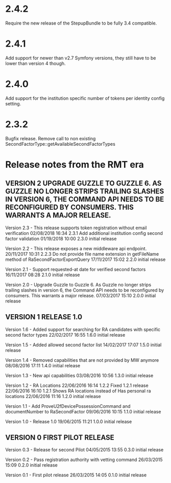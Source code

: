 # 2.4.2
Require the new release of the StepupBundle to be fully 3.4 compatible.

# 2.4.1
Add support for newer than v2.7 Symfony versions, they still have to be lower than version 4 though.

# 2.4.0
Add support for the institution specific number of tokens per identity config setting.

# 2.3.2
Bugfix release. Remove call to non existing SecondFactorType::getAvailableSecondFactorTypes

# Release notes from the RMT era

## VERSION 2  UPGRADE GUZZLE TO GUZZLE 6.  AS GUZZLE NO LONGER STRIPS TRAILING SLASHES IN VERSION 6, THE COMMAND API NEEDS TO BE RECONFIGURED BY CONSUMERS. THIS WARRANTS A MAJOR RELEASE.

   Version 2.3 - This release supports token registration without email verification
      02/08/2018 16:34  2.3.1  Add additional institution config second factor validation
      01/19/2018 10:00  2.3.0  initial release

   Version 2.2 - This release exposes a new middleware api endpoint.
      20/11/2017 10:31  2.2.3  Do not provide file name extension in getFileName method of RaSecondFactorExportQuery
      17/11/2017 15:02  2.2.0  initial release

   Version 2.1 - Support requested-at date for verified second factors
      16/11/2017 08:28  2.1.0  initial release

   Version 2.0 - Upgrade Guzzle to Guzzle 6.  As Guzzle no longer strips trailing slashes in version 6, the Command API needs to be reconfigured by consumers. This warrants a major release.
      07/03/2017 15:10  2.0.0  initial release

## VERSION 1  RELEASE 1.0

   Version 1.6 - Added support for searching for RA candidates with specific second factor types
      22/02/2017 16:55  1.6.0  initial release

   Version 1.5 - Added allowed second factor list
      14/02/2017 17:07  1.5.0  initial release

   Version 1.4 - Removed capabilities that are not provided by MW anymore
      08/08/2016 17:11  1.4.0  initial release

   Version 1.3 - New api capabilities
      03/08/2016 10:56  1.3.0  initial release

   Version 1.2 - RA Locations
      22/06/2016 16:14  1.2.2  Fixed 1.2.1 release
      22/06/2016 16:10  1.2.1  Shows RA locations instead of Has personal ra locations
      22/06/2016 11:16  1.2.0  initial release

   Version 1.1 - Add ProveU2fDevicePossessionCommand and documentNumber to RaSecondFactor
      09/06/2016 10:15  1.1.0  initial release

   Version 1.0 - Release 1.0
      19/06/2015 11:21  1.0.0  initial release

## VERSION 0  FIRST PILOT RELEASE

   Version 0.3 - Release for second Pilot
      04/05/2015 13:55  0.3.0  initial release

   Version 0.2 - Pass registration authority with vetting command
      26/03/2015 15:09  0.2.0  initial release

   Version 0.1 - First pilot release
      26/03/2015 14:05  0.1.0  initial release
